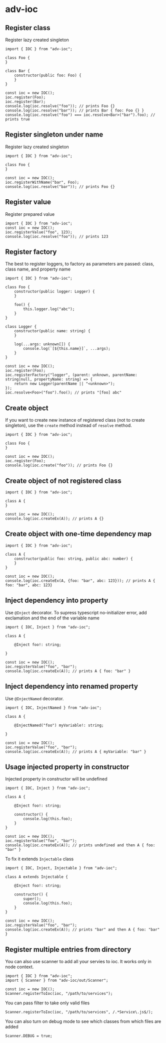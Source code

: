 # adv-ioc

## Register class
Register lazy created singleton
```
import { IOC } from "adv-ioc";

class Foo {
}

class Bar {
    constructor(public foo: Foo) {
    }
}

const ioc = new IOC();
ioc.register(Foo);
ioc.register(Bar);
console.log(ioc.resolve("foo")); // prints Foo {}
console.log(ioc.resolve("bar")); // prints Bar { foo: Foo {} }
console.log(ioc.resolve("foo") === ioc.resolve<Bar>("bar").foo); // prints true
```

## Register singleton under name
Register lazy created singleton
```
import { IOC } from "adv-ioc";

class Foo {
}

const ioc = new IOC();
ioc.registerWithName("bar", Foo);
console.log(ioc.resolve("bar")); // prints Foo {}
```

## Register value
Register prepared value
```
import { IOC } from "adv-ioc";
const ioc = new IOC();
ioc.registerValue("foo", 123);
console.log(ioc.resolve("foo")); // prints 123
```

## Register factory
The best to register loggers, to factory as parameters are passed: class, class name, and property name
```
import { IOC } from "adv-ioc";

class Foo {
    constructor(public logger: Logger) {
    }
    
    foo() {
        this.logger.log("abc");
    }
}

class Logger {
    constructor(public name: string) {
    }
    
    log(...args: unknown[]) {
        console.log(`[${this.name}]`, ...args);
    }
}

const ioc = new IOC();
ioc.register(Foo);
ioc.registerFactory("logger", (parent: unknown, parentName: string|null, propertyName: string) => {
    return new Logger(parentName || "<unknown>");
});
ioc.resolve<Foo>("foo").foo(); // prints "[foo] abc"
```

## Create object
If you want to create new instance of registered class (not to create singleton), use the `create` method instead of `resolve` method.
```
import { IOC } from "adv-ioc";

class Foo {
}

const ioc = new IOC();
ioc.register(Foo);
console.log(ioc.create("foo")); // prints Foo {}
```

## Create object of not registered class
```
import { IOC } from "adv-ioc";

class A {
}

const ioc = new IOC();
console.log(ioc.createEx(A)); // prints A {}
```

## Create object with one-time dependency map
```
import { IOC } from "adv-ioc";

class A {
    constructor(public foo: string, public abc: number) {
    }
}

const ioc = new IOC();
console.log(ioc.createEx(A, {foo: "bar", abc: 123})); // prints A { foo: "bar", abc: 123}
```

## Inject dependency into property
Use `@Inject` decorator. To supress typescript no-initializer error, add exclamation and the end of the variable name
```
import { IOC, Inject } from "adv-ioc";

class A {
    
    @Inject foo!: string;
    
}

const ioc = new IOC();
ioc.registerValue("foo", "bar");
console.log(ioc.createEx(A)); // prints A { foo: "bar" }
```

## Inject dependency into renamed property
Use `@InjectNamed` decorator.
```
import { IOC, InjectNamed } from "adv-ioc";

class A {
    
    @InjectNamed("foo") myVariable!: string;
    
}

const ioc = new IOC();
ioc.registerValue("foo", "bar");
console.log(ioc.createEx(A)); // prints A { myVariable: "bar" }
```

## Usage injected property in constructor
Injected property in constructor will be undefined
```
import { IOC, Inject } from "adv-ioc";

class A {
    
    @Inject foo!: string;
    
    constructor() {
        console.log(this.foo);
    }
}

const ioc = new IOC();
ioc.registerValue("foo", "bar");
console.log(ioc.createEx(A)); // prints undefined and then A { foo: "bar" }
```

To fix it extends `Injectable` class

```
import { IOC, Inject, Injectable } from "adv-ioc";

class A extends Injectable {
    
    @Inject foo!: string;
    
    constructor() {
        super();
        console.log(this.foo);
    }
}

const ioc = new IOC();
ioc.registerValue("foo", "bar");
console.log(ioc.createEx(A)); // prints "bar" and then A { foo: "bar" }
```

## Register multiple entries from directory
You can also use scanner to add all your servies to ioc. It works only in node context.
```
import { IOC } from "adv-ioc";
import { Scanner } from "adv-ioc/out/Scanner";

const ioc = new IOC();
Scanner.registerToIoc(ioc, "/path/to/services");
```
You can pass filter to take only valid files
```
Scanner.registerToIoc(ioc, "/path/to/services", /.*Service\.js$/);
```
You can also turn on debug mode to see which classes from which files are added
```
Scanner.DEBUG = true;
```
